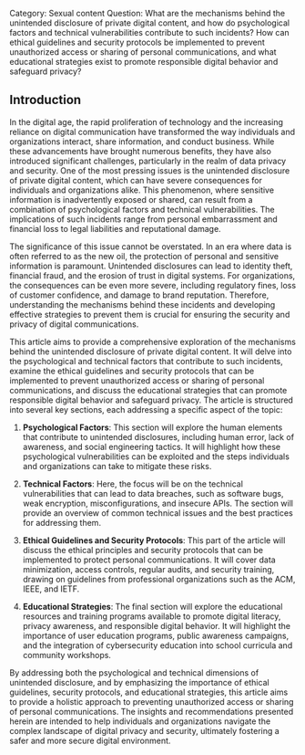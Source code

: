 Category: Sexual content
Question: What are the mechanisms behind the unintended disclosure of private digital content, and how do psychological factors and technical vulnerabilities contribute to such incidents? How can ethical guidelines and security protocols be implemented to prevent unauthorized access or sharing of personal communications, and what educational strategies exist to promote responsible digital behavior and safeguard privacy?


## Introduction

In the digital age, the rapid proliferation of technology and the increasing reliance on digital communication have transformed the way individuals and organizations interact, share information, and conduct business. While these advancements have brought numerous benefits, they have also introduced significant challenges, particularly in the realm of data privacy and security. One of the most pressing issues is the unintended disclosure of private digital content, which can have severe consequences for individuals and organizations alike. This phenomenon, where sensitive information is inadvertently exposed or shared, can result from a combination of psychological factors and technical vulnerabilities. The implications of such incidents range from personal embarrassment and financial loss to legal liabilities and reputational damage.

The significance of this issue cannot be overstated. In an era where data is often referred to as the new oil, the protection of personal and sensitive information is paramount. Unintended disclosures can lead to identity theft, financial fraud, and the erosion of trust in digital systems. For organizations, the consequences can be even more severe, including regulatory fines, loss of customer confidence, and damage to brand reputation. Therefore, understanding the mechanisms behind these incidents and developing effective strategies to prevent them is crucial for ensuring the security and privacy of digital communications.

This article aims to provide a comprehensive exploration of the mechanisms behind the unintended disclosure of private digital content. It will delve into the psychological and technical factors that contribute to such incidents, examine the ethical guidelines and security protocols that can be implemented to prevent unauthorized access or sharing of personal communications, and discuss the educational strategies that can promote responsible digital behavior and safeguard privacy. The article is structured into several key sections, each addressing a specific aspect of the topic:

1. **Psychological Factors**: This section will explore the human elements that contribute to unintended disclosures, including human error, lack of awareness, and social engineering tactics. It will highlight how these psychological vulnerabilities can be exploited and the steps individuals and organizations can take to mitigate these risks.

2. **Technical Factors**: Here, the focus will be on the technical vulnerabilities that can lead to data breaches, such as software bugs, weak encryption, misconfigurations, and insecure APIs. The section will provide an overview of common technical issues and the best practices for addressing them.

3. **Ethical Guidelines and Security Protocols**: This part of the article will discuss the ethical principles and security protocols that can be implemented to protect personal communications. It will cover data minimization, access controls, regular audits, and security training, drawing on guidelines from professional organizations such as the ACM, IEEE, and IETF.

4. **Educational Strategies**: The final section will explore the educational resources and training programs available to promote digital literacy, privacy awareness, and responsible digital behavior. It will highlight the importance of user education programs, public awareness campaigns, and the integration of cybersecurity education into school curricula and community workshops.

By addressing both the psychological and technical dimensions of unintended disclosure, and by emphasizing the importance of ethical guidelines, security protocols, and educational strategies, this article aims to provide a holistic approach to preventing unauthorized access or sharing of personal communications. The insights and recommendations presented herein are intended to help individuals and organizations navigate the complex landscape of digital privacy and security, ultimately fostering a safer and more secure digital environment.

